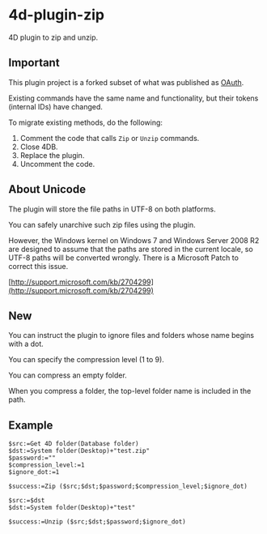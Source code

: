 # 4d-plugin-zip
4D plugin to zip and unzip.

Important
---
This plugin project is a forked subset of what was published as [OAuth](https://github.com/miyako/4d-plugin-oauth).

Existing commands have the same name and functionality, but their tokens (internal IDs) have changed.

To migrate existing methods, do the following:

1. Comment the code that calls ```Zip``` or ```Unzip``` commands.
2. Close 4DB.
3. Replace the plugin.
4. Uncomment the code.
 
About Unicode
---
The plugin will store the file paths in UTF-8 on both platforms.

You can safely unarchive such zip files using the plugin.

However, the Windows kernel on Windows 7 and Windows Server 2008 R2 are designed to assume that the paths are stored in the current locale, so UTF-8 paths will be converted wrongly. There is a Microsoft Patch to correct this issue.

[http://support.microsoft.com/kb/2704299](http://support.microsoft.com/kb/2704299)

New
---

You can instruct the plugin to ignore files and folders whose name begins with a dot.

You can specify the compression level (1 to 9).

You can compress an empty folder.

When you compress a folder, the top-level folder name is included in the path.

Example
---
```
$src:=Get 4D folder(Database folder)
$dst:=System folder(Desktop)+"test.zip"
$password:=""
$compression_level:=1
$ignore_dot:=1

$success:=Zip ($src;$dst;$password;$compression_level;$ignore_dot)

$src:=$dst
$dst:=System folder(Desktop)+"test"

$success:=Unzip ($src;$dst;$password;$ignore_dot)
```
